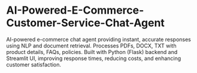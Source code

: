 # AI-Powered-E-Commerce-Customer-Service-Chat-Agent
AI-powered e-commerce chat agent providing instant, accurate responses using NLP and document retrieval. Processes PDFs, DOCX, TXT with product details, FAQs, policies. Built with Python (Flask) backend and Streamlit UI, improving response times, reducing costs, and enhancing customer satisfaction.
